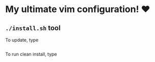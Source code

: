 # My ultimate vim configuration! :heart: 

## `./install.sh` tool

To update, type

``` ./install.sh update
```

To run clean install, type

``` ./install.sh install
```
